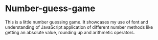 # Number-guess-game
This is a little number guessing game. It showcases my use of font and understanding of JavaScript application of different number methods like getting an absolute value, rounding up and arithmetic operators.
